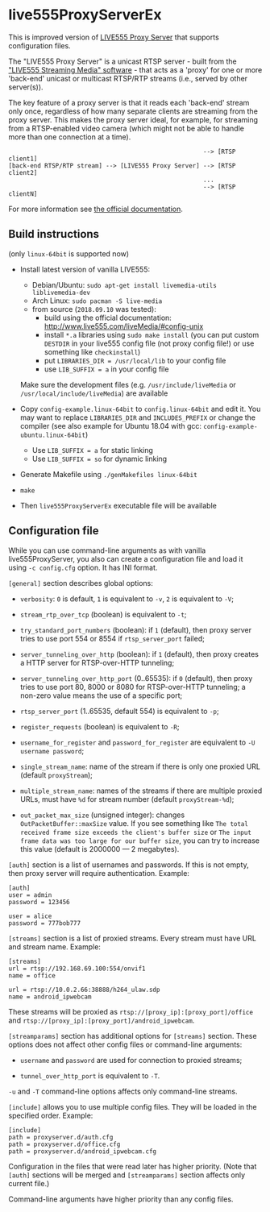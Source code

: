 # live555ProxyServerEx

This is improved version of [LIVE555 Proxy Server](http://www.live555.com/proxyServer/)
that supports configuration files.

The "LIVE555 Proxy Server" is a unicast RTSP server - built from the
["LIVE555 Streaming Media" software](http://www.live555.com/liveMedia/) - that
acts as a 'proxy' for one or more 'back-end' unicast or multicast RTSP/RTP
streams (i.e., served by other server(s)).

The key feature of a proxy server is that it reads each 'back-end' stream only
once, regardless of how many separate clients are streaming from the proxy
server. This makes the proxy server ideal, for example, for streaming from
a RTSP-enabled video camera (which might not be able to handle more than
one connection at a time).

                                                          --> [RTSP client1]
    [back-end RTSP/RTP stream] --> [LIVE555 Proxy Server] --> [RTSP client2]
                                                          ...
                                                          --> [RTSP clientN]

For more information see [the official documentation](http://www.live555.com/proxyServer/).


## Build instructions

(only `linux-64bit` is supported now)

- Install latest version of vanilla LIVE555:

    - Debian/Ubuntu: `sudo apt-get install livemedia-utils liblivemedia-dev`
    - Arch Linux: `sudo pacman -S live-media`
    - from source (`2018.09.10` was tested):
      - build using the official documentation:
        http://www.live555.com/liveMedia/#config-unix
      - install `*.a` libraries using `sudo make install` (you can put custom
        `DESTDIR` in your live555 config file (not proxy config file!) or use
        something like `checkinstall`)
      - put `LIBRARIES_DIR = /usr/local/lib` to your config file
      - use `LIB_SUFFIX = a` in your config file

  Make sure the development files (e.g. `/usr/include/liveMedia` or
  `/usr/local/include/liveMedia`) are available

- Copy `config-example.linux-64bit` to `config.linux-64bit` and edit it. You
  may want to replace `LIBRARIES_DIR` and `INCLUDES_PREFIX` or change
  the compiler (see also example for Ubuntu 18.04 with gcc:
  `config-example-ubuntu.linux-64bit`)

    - Use `LIB_SUFFIX = a` for static linking
    - Use `LIB_SUFFIX = so` for dynamic linking

- Generate Makefile using `./genMakefiles linux-64bit`

- `make`

- Then `live555ProxyServerEx` executable file will be available


## Configuration file

While you can use command-line arguments as with vanilla live555ProxyServer,
you also can create a configuration file and load it using `-c config.cfg`
option. It has INI format.

`[general]` section describes global options:

- `verbosity`: `0` is default, `1` is equivalent to `-v`, `2` is equivalent
  to `-V`;

- `stream_rtp_over_tcp` (boolean) is equivalent to `-t`;

- `try_standard_port_numbers` (boolean): if `1` (default), then proxy server
  tries to use port 554 or 8554 if `rtsp_server_port` failed;

- `server_tunneling_over_http` (boolean): if `1` (default), then proxy creates
  a HTTP server for RTSP-over-HTTP tunneling;

- `server_tunneling_over_http_port` (0..65535): if `0` (default), then proxy
  tries to use port 80, 8000 or 8080 for RTSP-over-HTTP tunneling; a non-zero
  value means the use of a specific port;

- `rtsp_server_port` (1..65535, default 554) is equivalent to `-p`;

- `register_requests` (boolean) is equivalent to `-R`;

- `username_for_register` and `password_for_register` are equivalent
  to `-U username password`;

- `single_stream_name`: name of the stream if there is only one proxied URL
  (default `proxyStream`);

- `multiple_stream_name`: names of the streams if there are multiple proxied
  URLs, must have `%d` for stream number (default `proxyStream-%d`);

- `out_packet_max_size` (unsigned integer): changes
  `OutPacketBuffer::maxSize` value. If you see something like
  `The total received frame size exceeds the client's buffer size` or
  `The input frame data was too large for our buffer size`, you can try
  to increase this value (default is 2000000 — 2 megabytes).

`[auth]` section is a list of usernames and passwords. If this is not empty,
then proxy server will require authentication. Example:

    [auth]
    user = admin
    password = 123456

    user = alice
    password = 777bob777

`[streams]` section is a list of proxied streams. Every stream must have URL
and stream name. Example:

    [streams]
    url = rtsp://192.168.69.100:554/onvif1
    name = office

    url = rtsp://10.0.2.66:38888/h264_ulaw.sdp
    name = android_ipwebcam

These streams will be proxied as `rtsp://[proxy_ip]:[proxy_port]/office` and
`rtsp://[proxy_ip]:[proxy_port]/android_ipwebcam`.

`[streamparams]` section has additional options for `[streams]` section. These
options does not affect other config files or command-line arguments:

- `username` and `password` are used for connection to proxied streams;

- `tunnel_over_http_port` is equivalent to `-T`.

`-u` and `-T` command-line options affects only command-line streams.

`[include]` allows you to use multiple config files. They will be loaded
in the specified order. Example:

    [include]
    path = proxyserver.d/auth.cfg
    path = proxyserver.d/office.cfg
    path = proxyserver.d/android_ipwebcam.cfg

Configuration in the files that were read later has higher priority. (Note
that `[auth]` sections will be merged and `[streamparams]` section affects
only current file.)

Command-line arguments have higher priority than any config files.
